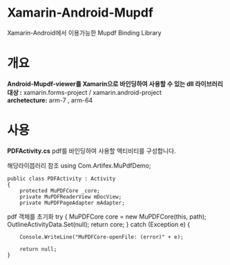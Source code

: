 # Xamarin-Android-Mupdf
Xamarin-Android에서 이용가능한 Mupdf Binding  Library

# 개요 #
**Android-Mupdf-viewer를 Xamarin으로 바인딩하여 사용할 수 있는 dll 라이브러리** <br>
**대상 :** xamarin.forms-project / xamarin.android-project <br>
**archetecture:** arm-7 , arm-64 <br>



# 사용 #

**PDFActivity.cs**
pdf를 바인딩하여 사용할 액티비티를 구성합니다.

해당라이븝러리 참조
    using Com.Artifex.MuPdfDemo;

    public class PDFActivity : Activity
    {
        protected MuPDFCore _core;
        private MuPDFReaderView mDocView;
        private MuPDFPageAdapter mAdapter;

pdf 객체를 초기화
    try
    {
        MuPDFCore core = new MuPDFCore(this, path);
        OutlineActivityData.Set(null);
        return core;
    }
    catch (Exception e)
    {

        Console.WriteLine("MuPDFCore-openFile: (error)" + e);

        return null;
    }


  
